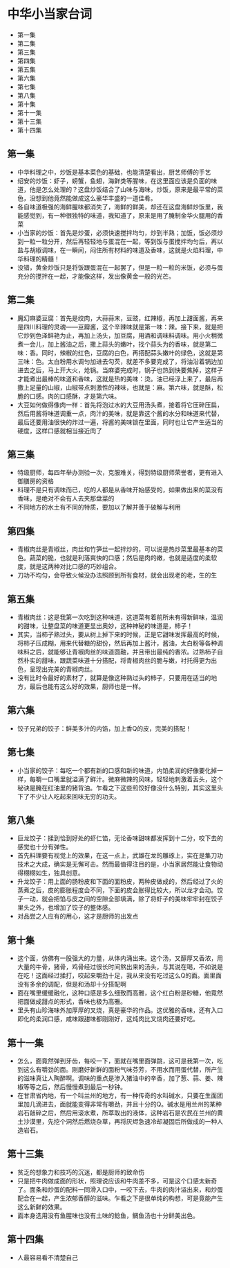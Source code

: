 # 中华小当家台词

<!-- MarkdownTOC -->

- 第一集
- 第二集
- 第三集
- 第四集
- 第五集
- 第六集
- 第七集
- 第八集
- 第十集
- 第十一集
- 第十三集
- 第十四集

<!-- /MarkdownTOC -->


## 第一集

* 中华料理之中，炒饭是基本菜色的基础，也能清楚看出，厨艺师傅的手艺
* 绍安的炒饭：虾子，螃蟹，鱼翅，海鲜类等腥味，在这里面应该是负面的味道，他是怎么处理的？这盘炒饭结合了山味与海味，炒饭，原来是最平常的菜色，没想到他竟然能做成这么豪华丰盛的一道佳肴。
* 各自味道极强的海鲜腥味都消失了，海鲜的鲜美，却还在这盘海鲜炒饭里，我能感觉到，有一种很独特的味道，我知道了，原来是用了腌制金华火腿用的香菜
* 小当家的炒饭：首先是炒蛋，必须快速搅拌均匀，炒到半熟；加饭，饭必须炒到一粒一粒分开，然后再轻轻地与蛋混在一起，等到饭与蛋搅拌均匀后，再以盐与胡椒调味，在一瞬间，闷住所有材料的味道及香味，这就是火焰料理，中华料理的精髓！
* 没错，黄金炒饭只是将饭跟蛋混在一起罢了，但是一粒一粒的米饭，必须与蛋充分的搅拌在一起，才能像这样，发出像黄金一般的光芒。

## 第二集

* 魔幻麻婆豆腐：首先是绞肉，大蒜蒜末，豆豉，红辣椒，再加上甜面酱，再来是四川料理的灵魂——豆瓣酱，这个辛辣味就是第一味：辣。接下来，就是把它炒到色泽鲜艳为止，再加上汤头，加豆腐，用酒和调味料调味。用小火稍微煮一会儿，加上酱油之后，撒上蒜头的嫩叶，找个蒜头为的香味，就是第二味：香。同时，辣椒的红色，豆腐的白色，再搭配蒜头嫩叶的绿色，这就是第三味：色。太白粉用水调匀加进去勾芡，就差不多要完成了，将油沿着锅边加进去之后，马上开大火，炝锅。当麻婆完成时，锅子也热到快要焦掉，这样子才能煮出最棒的味道和香味，这就是热的美味：烫。油已经浮上来了，最后再撒上足量的山椒，山椒带点刺激性的辣味，也就是：麻。第六味，就是酥，松脆的口感。肉的口感酥，才是第六味。
* 大豆如何做得像肉一样：首先将泡过水的大豆用汤头煮，接着将它压碎压扁，然后用酱将味道调重一点，肉汁的美味，就是靠这个酱的水分和味道来代替，最后还要用油很快的炸过一遍，将酱的美味锁在里面，同时也让它产生适当的硬度，这样口感就相当接近肉了

## 第三集

* 特级厨师，每四年举办测验一次，克服难关，得到特级厨师荣誉者，更有进入御膳房的资格
* 料理不是只有调味而已，吃的人都是从香味开始感受的，如果做出来的菜没有香味，是绝对不会有人去夹那盘菜的
* 不同地方的水土有不同的特质，要加以了解并善于破解与利用

## 第四集

* 青椒肉丝是青椒丝，肉丝和竹笋丝一起拌炒的，可以说是热炒菜里最基本的菜色。蔬菜的脆，也就是利落爽快的口感；然后是肉的嫩，也就是适度的柔软度，就是这两种对比口感的巧妙组合。
* 刀功不均匀，会导致火候没办法照顾到所有食材，就会出现老的老，生的生

## 第五集

* 青椒肉丝：这是我第一次吃到这种味道，这道菜有着前所未有得新鲜味，温润的甜味，让整盘菜的味道更显出奥妙，这种神秘的味道是，柿子！
* 其实，当柿子熟过头，要从树上掉下来的时候，正是它甜味发挥最高的时候，将柿子压成糊，用来代替糖的甜份，然后再加上酱汁，酱油，太白粉等各种调味料之后，就能够让青椒肉丝的味道圆融，并且带出最纯的香浓。过熟柿子自然朴实的甜味，跟蔬菜味道十分搭配，将青椒肉丝的脆与嫩，衬托得更为出色，呈现出完美的青椒肉丝。
* 没有比时令最好的素材了，就算是像这种熟过头的柿子，只要用在适当的地方，最后也能有这么好的效果，厨师也是一样。

## 第六集

* 饺子兄弟的饺子：鲜美多汁的内馅，加上香Q的皮，完美的搭配！

## 第七集

* 小当家的饺子：每吃一个都有新的口感和新的味道，内馅柔润的好像要化掉一样，每嚼一口嘴里就溢满了鲜汁。微麻微辣的风味，轻轻地刺激着舌头，这个秘诀是腌在红油里的猪背油。乍看之下这些煎饺好像没什么特别，其实这里头下了不少让人吃起来回味无穷的功夫。

## 第八集

* 巨龙饺子：揉到恰到好处的虾仁馅，无论香味甜味都发挥到十二分，咬下去的感觉也十分有弹性。
* 首先料理要有视觉上的效果，在这一点上，武雄在龙的雕琢上，实在是集刀功技术之大成，确实是无懈可击。然而最值得注目的是，小当家居然能让食物动得栩栩如生，独具创意。
* 升龙饺子：用上面的肠粉皮和下面的面粉皮，两种皮做成的，然后经过了火的蒸煮之后，皮的膨胀程度会不同，下面的皮会胀得比较大，所以龙才会动。饺子一动，就会把馅与皮之间的空隙全部填满，除了将虾子的美味牢牢封在饺子里头之外，也增加了饺子的整体感。
* 对品尝之人应有的用心，这才是厨师的出发点

## 第十集

* 这个面，仿佛有一股强大的力量，从体内涌出来。这个汤，又醇厚又香浓，用大量的牛骨，猪骨，鸡骨经过很长时间熬出来的汤头，与其说在喝，不如说是在吃！这面经过揉打，咬起来嚼劲十足，我从来没有吃过这么Q的面。面里面没有多余的调配，但是和汤却十分搭配啊
* 面在嘴里缓缓融化，这种口感是多么细致而高雅，这个红白粉是砂糖，他竟然把面做成甜点的形式，香味也极为高雅。
* 里头有山珍海味外加厚厚的叉烧，真是豪华的作品。这优雅的香味，还有入口即化的柔润口感，咸味跟甜味都刚刚好，这炖肉比叉烧肉还要好吃。

## 第十一集

* 怎么，面竟然弹到牙齿，每咬一下，面就在嘴里面弹跳，这可是我第一次，吃到这么有嚼劲的面。刚磨好新鲜的面粉气味芬芳，不用水而用蛋代替，所产生的滋味真让人陶醉啊。调味的重点是渗入猪油中的辛香，加了葱、蒜、姜、辣椒等等之后，然后慢慢煮到最后一秒钟。
* 在甘肃省内地，有一个叫兰州的地方，有一种传奇的水叫碱水，只要在生面团里加几滴进去，面就能变得非常有嚼劲，并且十分的Q。碱水是用兰州的某种岩石敲碎之后，然后用滚水煮，所萃取出的液体，这种岩石是农民在兰州的黄土沙漠里，先挖个洞然后燃烧杂草，再将灰烬急速冷却凝固后所做成的一种人造岩石。

## 第十三集

* 贫乏的想象力和技巧的沉迷，都是厨师的致命伤
* 只是把牛肉做成面的形状，照理说应该和牛肉差不多，可是这个口感太新奇了。面条和炒蛋的配料一同滑入口中，一咬下去，牛肉的肉汁溢出来，和炒蛋配合在一起，产生浓郁香醇的滋味。乍看之下是很单纯的构想，可是竟能产生这么新鲜的效果。
* 面本身选用没有鱼腥味也没有土味的鲶鱼，鲷鱼汤也十分鲜美出色。

## 第十四集

* 人最容易看不清楚自己
